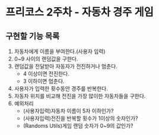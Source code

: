 # 프리코스 2주차 - 자동차 경주 게임
## 구현할 기능 목록
1. 자동차에게 이름을 부여한다.(사용자 입력)
2. 0~9 사이의 랜덤값을 구한다.
3. 랜덤값을 전달받아 자동자가 전진하거나 멈춘다.
    * 4 이상이면 전진한다.
    * 3 이하이면 멈춘다.
4. 사용자가 입력한 횟수동안 경주를 반복한다. 
5. 자동차 위치를 비교해 전진을 가장 많이한 자동차들을 구한다.
6. 예외처리
    * (사용자입력)자동차 이름이 5자 이하인가?
    * (사용자입력)전진을 반복할 횟수가 1이상의 숫자인가?
    * (Randoms Utils)게임 랜덤 숫자가 0~9의 값인가? 
